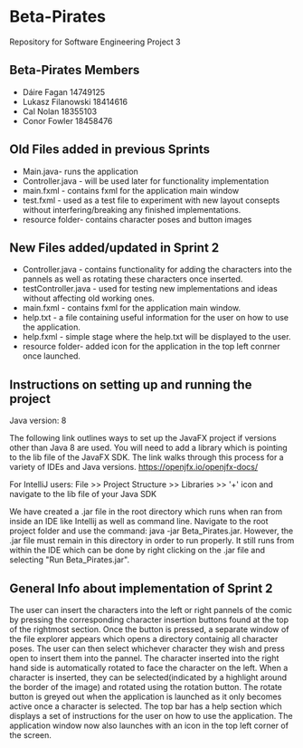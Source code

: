 # Beta-Pirates
Repository for Software Engineering Project 3

## Beta-Pirates Members
- Dáire Fagan 14749125
- Lukasz Filanowski 18414616
- Cal Nolan 18355103
- Conor Fowler 18458476

## Old Files added in previous Sprints
- Main.java- runs the application
- Controller.java - will be used later for functionality implementation
- main.fxml - contains fxml for the application main window 
- test.fxml - used as a test file to experiment with new layout consepts without interfering/breaking any finished implementations.
- resource folder- contains character poses and button images

## New Files added/updated in Sprint 2
- Controller.java - contains functionality for adding the characters into the pannels as well as rotating these characters once inserted.
- testController.java - used for testing new implementations and ideas without affecting old working ones. 
- main.fxml - contains fxml for the application main window.
- help.txt - a file containing useful information for the user on how to use the application.
- help.fxml - simple stage where the help.txt will be displayed to the user.
- resource folder- added icon for the application in the top left conrner once launched.

## Instructions on setting up and running the project
Java version: 8

The following link outlines ways to set up the JavaFX project if versions other than Java 8 are used. You will need to add a library which is pointing to the lib file of the JavaFX SDK. The link walks through this process for a variety of IDEs and Java versions.
https://openjfx.io/openjfx-docs/

For IntelliJ users: File >> Project Structure >> Libraries >> '+' icon and navigate to the lib file of your Java SDK

We have created a .jar file in the root directory which runs when ran from inside an IDE like Intellij as well as command line. Navigate to the root project folder and use the command: java -jar Beta_Pirates.jar. However, the .jar file must remain in this directory in order to run properly. It still runs from within the IDE which can be done by right clicking on the .jar file and selecting "Run Beta_Pirates.jar".

## General Info about implementation of Sprint 2

The user can insert the characters into the left or right pannels of the comic by pressing the corresponding character insertion buttons found at the top 
of the rightmost section. Once the button is pressed, a separate window of the file explorer appears which opens a directory containig all character poses. The user can then select whichever character they wish and press open to insert them into the pannel. The character inserted into the right hand side is automatically rotated to face the
character on the left. When a character is inserted, they can be selected(indicated by a highlight around the border of the image) and rotated using the rotation button. The rotate button is greyed out when the application is launched as it only becomes active once a character is selected. The top bar has a help section which displays a set of instructions for the user on how to use the application. The application window now also launches with an icon in the top left corner of the screen.



